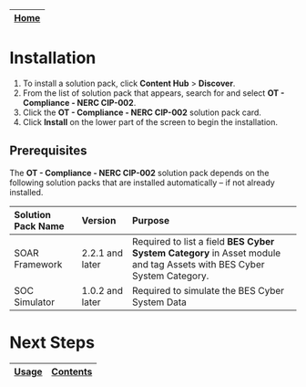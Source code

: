 | [Home](../README.md) |
| -------------------- |

# Installation

1. To install a solution pack, click **Content Hub** > **Discover**.
2. From the list of solution pack that appears, search for and select **OT - Compliance - NERC CIP-002**.
3. Click the **OT - Compliance - NERC CIP-002** solution pack card.
4. Click **Install** on the lower part of the screen to begin the installation.

## Prerequisites
The **OT - Compliance - NERC CIP-002** solution pack depends on the following solution packs that are installed automatically &ndash; if not already installed.

| Solution Pack Name | Version         | Purpose                                                                                                               |
|:-------------------|:----------------|:----------------------------------------------------------------------------------------------------------------------|
| SOAR Framework     | 2.2.1 and later | Required to list a field **BES Cyber System Category** in Asset module and tag Assets with BES Cyber System Category. |
| SOC Simulator      | 1.0.2 and later | Required to simulate the BES Cyber System Data                                                                        |



# Next Steps
| [Usage](./usage.md) | [Contents](./contents.md) |
| ------------------- | ------------------------- |